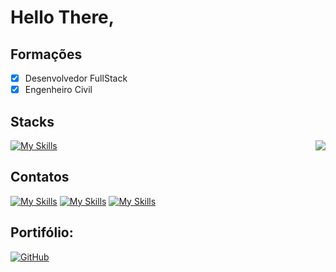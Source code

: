 # Hello There,

## Formações
- [x] Desenvolvedor FullStack
- [x] Engenheiro Civil

## Stacks
<img align="right" src="https://github-readme-stats.vercel.app/api/top-langs/?username=GilvanPOliveira&layout=compact&langs_count=10&theme=dark"/>

[![My Skills](https://skillicons.dev/icons?i=figma,html,css,bootstrap,js,styledcomponents,react,vite,vue,angular,nextjs,java,git,github,nodejs,vscode,mongodb,mysql,autocad,sketchup&perline=9)](https://github.com/GilvanPOliveira)

<!-- Social -->
## Contatos
[![My Skills](https://skillicons.dev/icons?i=linkedin)](https://www.linkedin.com/in/gilvanpoliveira/)
[![My Skills](https://skillicons.dev/icons?i=gmail)](mailto:gilvanpoliveira06@gmail.com)
[![My Skills](https://skillicons.dev/icons?i=devto)](https://dev.to/gilvanpoliveira)

<!-- Portifólio -->
## Portifólio:
[![GitHub](https://img.shields.io/badge/GitHub-595959?style=for-the-badge&logo=github&logoColor=white)](https://gilvanpoliveira.github.io/)


